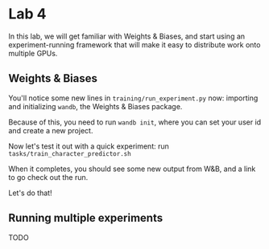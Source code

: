 # Lab 4

In this lab, we will get familiar with Weights & Biases, and start using an experiment-running framework that will make it easy to distribute work onto multiple GPUs.

## Weights & Biases

You'll notice some new lines in `training/run_experiment.py` now: importing and initializing `wandb`, the Weights & Biases package.

Because of this, you need to run  `wandb init`, where you can set your user id and create a new project.

Now let's test it out with a quick experiment: run `tasks/train_character_predictor.sh`

When it completes, you should see some new output from W&B, and a link to go check out the run.

Let's do that!

## Running multiple experiments

TODO
